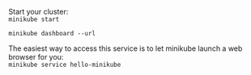 
Start your cluster:  
`minikube start`  
 
  
`minikube dashboard --url`  


The easiest way to access this service is to let minikube launch a web browser for you:  
`minikube service hello-minikube`  


